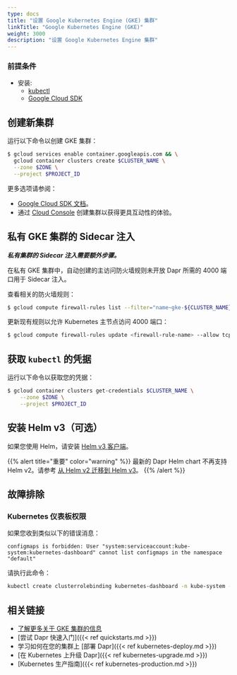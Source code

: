 ```yaml
---
type: docs
title: "设置 Google Kubernetes Engine (GKE) 集群"
linkTitle: "Google Kubernetes Engine (GKE)"
weight: 3000
description: "设置 Google Kubernetes Engine 集群"
---
```


### 前提条件

- 安装: 
   - [kubectl](https://kubernetes.io/docs/tasks/tools/)
   - [Google Cloud SDK](https://cloud.google.com/sdk)

## 创建新集群

运行以下命令以创建 GKE 集群：

```bash
$ gcloud services enable container.googleapis.com && \
  gcloud container clusters create $CLUSTER_NAME \
  --zone $ZONE \
  --project $PROJECT_ID
```
更多选项请参阅：
- [Google Cloud SDK 文档](https://cloud.google.com/sdk/gcloud/reference/container/clusters/create)。
- 通过 [Cloud Console](https://console.cloud.google.com/kubernetes) 创建集群以获得更具互动性的体验。

## 私有 GKE 集群的 Sidecar 注入

_**私有集群的 Sidecar 注入需要额外步骤。**_

在私有 GKE 集群中，自动创建的主访问防火墙规则未开放 Dapr 所需的 4000 端口用于 Sidecar 注入。

查看相关的防火墙规则：

```bash
$ gcloud compute firewall-rules list --filter="name~gke-${CLUSTER_NAME}-[0-9a-z]*-master"
```

更新现有规则以允许 Kubernetes 主节点访问 4000 端口：

```bash
$ gcloud compute firewall-rules update <firewall-rule-name> --allow tcp:10250,tcp:443,tcp:4000
```

## 获取 `kubectl` 的凭据

运行以下命令以获取您的凭据：

```bash
$ gcloud container clusters get-credentials $CLUSTER_NAME \
    --zone $ZONE \
    --project $PROJECT_ID
```

## 安装 Helm v3（可选）

如果您使用 Helm，请安装 [Helm v3 客户端](https://helm.sh/docs/intro/install/)。

{{% alert title="重要" color="warning" %}}
最新的 Dapr Helm chart 不再支持 Helm v2。请参考 [从 Helm v2 迁移到 Helm v3](https://helm.sh/blog/migrate-from-helm-v2-to-helm-v3/)。
{{% /alert %}}

## 故障排除

### Kubernetes 仪表板权限

如果您收到类似以下的错误消息：

```
configmaps is forbidden: User "system:serviceaccount:kube-system:kubernetes-dashboard" cannot list configmaps in the namespace "default"
``` 

请执行此命令：

```bash
kubectl create clusterrolebinding kubernetes-dashboard -n kube-system --clusterrole=cluster-admin --serviceaccount=kube-system:kubernetes-dashboard
```

## 相关链接
- [了解更多关于 GKE 集群的信息](https://cloud.google.com/kubernetes-engine/docs)
- [尝试 Dapr 快速入门]({{< ref quickstarts.md >}})
- 学习如何在您的集群上 [部署 Dapr]({{< ref kubernetes-deploy.md >}})
- [在 Kubernetes 上升级 Dapr]({{< ref kubernetes-upgrade.md >}})
- [Kubernetes 生产指南]({{< ref kubernetes-production.md >}})
